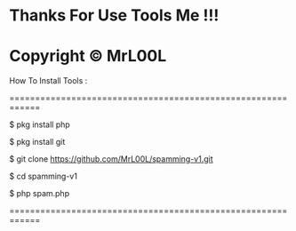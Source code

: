 # Thanks For Use Tools Me !!!
# Copyright © MrL00L


How To Install Tools :

============================================================

$ pkg install php

$ pkg install git

$ git clone https://github.com/MrL00L/spamming-v1.git

$ cd spamming-v1

$ php spam.php

============================================================
